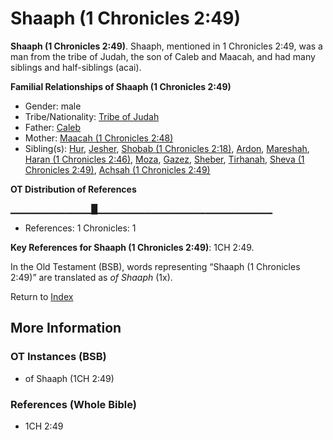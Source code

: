 # Shaaph (1 Chronicles 2:49)
**Shaaph (1 Chronicles 2:49)**. 
Shaaph, mentioned in 1 Chronicles 2:49, was a man from the tribe of Judah, the son of Caleb and Maacah, and had many siblings and half-siblings (acai). 




**Familial Relationships of Shaaph (1 Chronicles 2:49)**


* Gender: male
* Tribe/Nationality: [Tribe of Judah](../../../groups/md/acai/Judah.md)
* Father: [Caleb](Caleb.2.md)
* Mother: [Maacah (1 Chronicles 2:48)](Maacah.4.md)
* Sibling(s): [Hur](Hur.2.md), [Jesher](Jesher.md), [Shobab (1 Chronicles 2:18)](Shobab.2.md), [Ardon](Ardon.md), [Mareshah](Mareshah.md), [Haran (1 Chronicles 2:46)](Haran.3.md), [Moza](Moza.md), [Gazez](Gazez.md), [Sheber](Sheber.md), [Tirhanah](Tirhanah.md), [Sheva (1 Chronicles 2:49)](Sheva.2.md), [Achsah (1 Chronicles 2:49)](Achsah.2.md)


**OT Distribution of References**

▁▁▁▁▁▁▁▁▁▁▁▁█▁▁▁▁▁▁▁▁▁▁▁▁▁▁▁▁▁▁▁▁▁▁▁▁▁▁
* References: 1 Chronicles: 1



**Key References for Shaaph (1 Chronicles 2:49)**: 
1CH 2:49. 


In the Old Testament (BSB), words representing “Shaaph (1 Chronicles 2:49)” are translated as 
*of Shaaph* (1x). 




Return to [Index](00-Index.md)

## More Information

### OT Instances (BSB)

* of Shaaph (1CH 2:49)



### References (Whole Bible)

* 1CH 2:49



